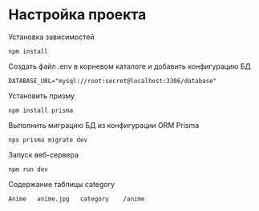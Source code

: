 # Настройка проекта

Установка зависимостей

    npm install

Создать файл .env в корневом каталоге и добавить конфигурацию БД

    DATABASE_URL="mysql://root:secret@localhost:3306/database"

Установить призму

    npm install prisma

Выполнить миграцию БД из конфигурации ORM Prisma

    npx prisma migrate dev

Запуск веб-сервера

    npm run dev

Содержание таблицы category

    Anime   anime.jpg   category    /anime
    